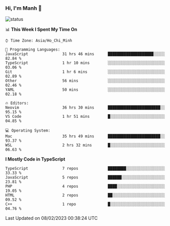 ### Hi, I'm Manh 👋

![status](https://badge.stateful.com/manhhn01/status.svg)

<!--START_SECTION:waka-->
📊 **This Week I Spent My Time On** 

```text
⌚︎ Time Zone: Asia/Ho_Chi_Minh

💬 Programming Languages: 
JavaScript               31 hrs 46 mins      ████████████████████░░░░░   82.84 % 
TypeScript               1 hr 10 mins        ░░░░░░░░░░░░░░░░░░░░░░░░░   03.06 % 
Git                      1 hr 6 mins         ░░░░░░░░░░░░░░░░░░░░░░░░░   02.89 % 
Other                    56 mins             ░░░░░░░░░░░░░░░░░░░░░░░░░   02.46 % 
YAML                     50 mins             ░░░░░░░░░░░░░░░░░░░░░░░░░   02.18 % 

🔥 Editors: 
Neovim                   36 hrs 30 mins      ███████████████████████░░   95.15 % 
VS Code                  1 hr 51 mins        █░░░░░░░░░░░░░░░░░░░░░░░░   04.85 % 

💻 Operating System: 
Mac                      35 hrs 49 mins      ███████████████████████░░   93.37 % 
WSL                      2 hrs 32 mins       █░░░░░░░░░░░░░░░░░░░░░░░░   06.63 % 

```

**I Mostly Code in TypeScript** 

```text
TypeScript               7 repos             ████████░░░░░░░░░░░░░░░░░   33.33 % 
JavaScript               5 repos             ██████░░░░░░░░░░░░░░░░░░░   23.81 % 
PHP                      4 repos             ████░░░░░░░░░░░░░░░░░░░░░   19.05 % 
HTML                     2 repos             ██░░░░░░░░░░░░░░░░░░░░░░░   09.52 % 
C++                      1 repo              █░░░░░░░░░░░░░░░░░░░░░░░░   04.76 % 

```



 Last Updated on 08/02/2023 00:38:24 UTC
<!--END_SECTION:waka-->
